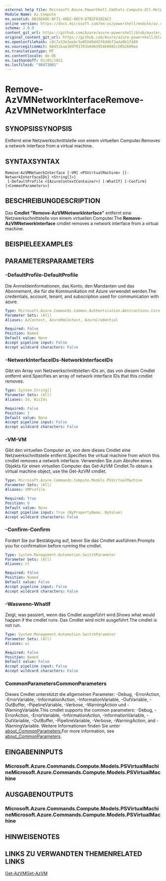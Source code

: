 ```yaml
---
external help file: Microsoft.Azure.PowerShell.Cmdlets.Compute.dll-Help.xml
Module Name: Az.Compute
ms.assetid: 6B26DADE-BF71-48D2-98C9-87B2F6182AC2
online version: https://docs.microsoft.com/en-us/powershell/module/az.compute/remove-azvmnetworkinterface
schema: 2.0.0
content_git_url: https://github.com/Azure/azure-powershell/blob/master/src/Compute/Compute/help/Remove-AzVMNetworkInterface.md
original_content_git_url: https://github.com/Azure/azure-powershell/blob/master/src/Compute/Compute/help/Remove-AzVMNetworkInterface.md
ms.openlocfilehash: c8c7a33e3eebc5e055d6d45f6ddbf3a4e0b1f489
ms.sourcegitcommit: 68451baa389791703e666d95469602c5652609ee
ms.translationtype: MT
ms.contentlocale: de-DE
ms.lasthandoff: 01/05/2021
ms.locfileid: "98473001"
---
```

# <span data-ttu-id="2551e-101">Remove-AzVMNetworkInterface</span><span class="sxs-lookup"><span data-stu-id="2551e-101">Remove-AzVMNetworkInterface</span></span>

## <span data-ttu-id="2551e-102">SYNOPSIS</span><span class="sxs-lookup"><span data-stu-id="2551e-102">SYNOPSIS</span></span>
<span data-ttu-id="2551e-103">Entfernt eine Netzwerkschnittstelle von einem virtuellen Computer.</span><span class="sxs-lookup"><span data-stu-id="2551e-103">Removes a network interface from a virtual machine.</span></span>

## <span data-ttu-id="2551e-104">SYNTAX</span><span class="sxs-lookup"><span data-stu-id="2551e-104">SYNTAX</span></span>

```
Remove-AzVMNetworkInterface [-VM] <PSVirtualMachine> [[-NetworkInterfaceIDs] <String[]>]
 [-DefaultProfile <IAzureContextContainer>] [-WhatIf] [-Confirm] [<CommonParameters>]
```

## <span data-ttu-id="2551e-105">BESCHREIBUNG</span><span class="sxs-lookup"><span data-stu-id="2551e-105">DESCRIPTION</span></span>
<span data-ttu-id="2551e-106">Das **Cmdlet "Remove-AzVMNetworkInterface"** entfernt eine Netzwerkschnittstelle von einem virtuellen Computer.</span><span class="sxs-lookup"><span data-stu-id="2551e-106">The **Remove-AzVMNetworkInterface** cmdlet removes a network interface from a virtual machine.</span></span>

## <span data-ttu-id="2551e-107">BEISPIELE</span><span class="sxs-lookup"><span data-stu-id="2551e-107">EXAMPLES</span></span>

## <span data-ttu-id="2551e-108">PARAMETERS</span><span class="sxs-lookup"><span data-stu-id="2551e-108">PARAMETERS</span></span>

### <span data-ttu-id="2551e-109">-DefaultProfile</span><span class="sxs-lookup"><span data-stu-id="2551e-109">-DefaultProfile</span></span>
<span data-ttu-id="2551e-110">Die Anmeldeinformationen, das Konto, den Mandanten und das Abonnement, die für die Kommunikation mit Azure verwendet werden.</span><span class="sxs-lookup"><span data-stu-id="2551e-110">The credentials, account, tenant, and subscription used for communication with azure.</span></span>

```yaml
Type: Microsoft.Azure.Commands.Common.Authentication.Abstractions.Core.IAzureContextContainer
Parameter Sets: (All)
Aliases: AzContext, AzureRmContext, AzureCredential

Required: False
Position: Named
Default value: None
Accept pipeline input: False
Accept wildcard characters: False
```

### <span data-ttu-id="2551e-111">-NetworkInterfaceIDs</span><span class="sxs-lookup"><span data-stu-id="2551e-111">-NetworkInterfaceIDs</span></span>
<span data-ttu-id="2551e-112">Gibt ein Array von Netzwerkschnittstellen-IDs an, das von diesem Cmdlet entfernt wird.</span><span class="sxs-lookup"><span data-stu-id="2551e-112">Specifies an array of network interface IDs that this cmdlet removes.</span></span>

```yaml
Type: System.String[]
Parameter Sets: (All)
Aliases: Id, NicIds

Required: False
Position: 1
Default value: None
Accept pipeline input: False
Accept wildcard characters: False
```

### <span data-ttu-id="2551e-113">-VM</span><span class="sxs-lookup"><span data-stu-id="2551e-113">-VM</span></span>
<span data-ttu-id="2551e-114">Gibt den virtuellen Computer an, von dem dieses Cmdlet eine Netzwerkschnittstelle entfernt.</span><span class="sxs-lookup"><span data-stu-id="2551e-114">Specifies the virtual machine from which this cmdlet removes a network interface.</span></span>
<span data-ttu-id="2551e-115">Verwenden Sie zum Abrufen eines Objekts für einen virtuellen Computer das Get-AzVM Cmdlet.</span><span class="sxs-lookup"><span data-stu-id="2551e-115">To obtain a virtual machine object, use the Get-AzVM cmdlet.</span></span>

```yaml
Type: Microsoft.Azure.Commands.Compute.Models.PSVirtualMachine
Parameter Sets: (All)
Aliases: VMProfile

Required: True
Position: 0
Default value: None
Accept pipeline input: True (ByPropertyName, ByValue)
Accept wildcard characters: False
```

### <span data-ttu-id="2551e-116">-Confirm</span><span class="sxs-lookup"><span data-stu-id="2551e-116">-Confirm</span></span>
<span data-ttu-id="2551e-117">Fordert Sie zur Bestätigung auf, bevor Sie das Cmdlet ausführen.</span><span class="sxs-lookup"><span data-stu-id="2551e-117">Prompts you for confirmation before running the cmdlet.</span></span>

```yaml
Type: System.Management.Automation.SwitchParameter
Parameter Sets: (All)
Aliases: cf

Required: False
Position: Named
Default value: False
Accept pipeline input: False
Accept wildcard characters: False
```

### <span data-ttu-id="2551e-118">-Waswenn</span><span class="sxs-lookup"><span data-stu-id="2551e-118">-WhatIf</span></span>
<span data-ttu-id="2551e-119">Zeigt, was passiert, wenn das Cmdlet ausgeführt wird.</span><span class="sxs-lookup"><span data-stu-id="2551e-119">Shows what would happen if the cmdlet runs.</span></span> <span data-ttu-id="2551e-120">Das Cmdlet wird nicht ausgeführt.</span><span class="sxs-lookup"><span data-stu-id="2551e-120">The cmdlet is not run.</span></span>

```yaml
Type: System.Management.Automation.SwitchParameter
Parameter Sets: (All)
Aliases: wi

Required: False
Position: Named
Default value: False
Accept pipeline input: False
Accept wildcard characters: False
```

### <span data-ttu-id="2551e-121">CommonParameters</span><span class="sxs-lookup"><span data-stu-id="2551e-121">CommonParameters</span></span>
<span data-ttu-id="2551e-122">Dieses Cmdlet unterstützt die allgemeinen Parameter: -Debug, -ErrorAction, -ErrorVariable, -InformationAction, -InformationVariable, -OutVariable, -OutBuffer, -PipelineVariable, -Verbose, -WarningAction und -WarningVariable.</span><span class="sxs-lookup"><span data-stu-id="2551e-122">This cmdlet supports the common parameters: -Debug, -ErrorAction, -ErrorVariable, -InformationAction, -InformationVariable, -OutVariable, -OutBuffer, -PipelineVariable, -Verbose, -WarningAction, and -WarningVariable.</span></span> <span data-ttu-id="2551e-123">Weitere Informationen finden Sie unter [about_CommonParameters.](http://go.microsoft.com/fwlink/?LinkID=113216)</span><span class="sxs-lookup"><span data-stu-id="2551e-123">For more information, see [about_CommonParameters](http://go.microsoft.com/fwlink/?LinkID=113216).</span></span>

## <span data-ttu-id="2551e-124">EINGABEN</span><span class="sxs-lookup"><span data-stu-id="2551e-124">INPUTS</span></span>

### <span data-ttu-id="2551e-125">Microsoft.Azure.Commands.Compute.Models.PSVirtualMachine</span><span class="sxs-lookup"><span data-stu-id="2551e-125">Microsoft.Azure.Commands.Compute.Models.PSVirtualMachine</span></span>

## <span data-ttu-id="2551e-126">AUSGABEN</span><span class="sxs-lookup"><span data-stu-id="2551e-126">OUTPUTS</span></span>

### <span data-ttu-id="2551e-127">Microsoft.Azure.Commands.Compute.Models.PSVirtualMachine</span><span class="sxs-lookup"><span data-stu-id="2551e-127">Microsoft.Azure.Commands.Compute.Models.PSVirtualMachine</span></span>

## <span data-ttu-id="2551e-128">HINWEISE</span><span class="sxs-lookup"><span data-stu-id="2551e-128">NOTES</span></span>

## <span data-ttu-id="2551e-129">LINKS ZU VERWANDTEN THEMEN</span><span class="sxs-lookup"><span data-stu-id="2551e-129">RELATED LINKS</span></span>

[<span data-ttu-id="2551e-130">Get-AzVM</span><span class="sxs-lookup"><span data-stu-id="2551e-130">Get-AzVM</span></span>](./Get-AzVM.md)


